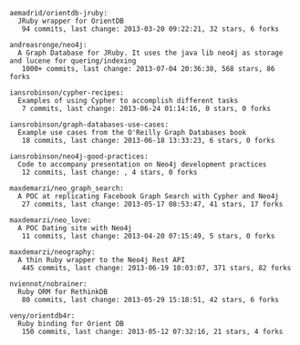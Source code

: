 

<!-- PROJECTS_LIST_START -->
    aemadrid/orientdb-jruby:
      JRuby wrapper for OrientDB
       94 commits, last change: 2013-03-20 09:22:21, 32 stars, 6 forks

    andreasronge/neo4j:
      A Graph Database for JRuby. It uses the java lib neo4j as storage and lucene for quering/indexing
       1000+ commits, last change: 2013-07-04 20:36:38, 568 stars, 86 forks

    iansrobinson/cypher-recipes:
      Examples of using Cypher to accomplish different tasks
       7 commits, last change: 2013-06-24 01:14:16, 0 stars, 0 forks

    iansrobinson/graph-databases-use-cases:
      Example use cases from the O'Reilly Graph Databases book
       18 commits, last change: 2013-06-18 13:33:23, 6 stars, 0 forks

    iansrobinson/neo4j-good-practices:
      Code to accompany presentation on Neo4j development practices
       12 commits, last change: , 4 stars, 0 forks

    maxdemarzi/neo_graph_search:
      A POC at replicating Facebook Graph Search with Cypher and Neo4j
       27 commits, last change: 2013-05-17 08:53:47, 41 stars, 17 forks

    maxdemarzi/neo_love:
      A POC Dating site with Neo4j
       11 commits, last change: 2013-04-20 07:15:49, 5 stars, 0 forks

    maxdemarzi/neography:
      A thin Ruby wrapper to the Neo4j Rest API
       445 commits, last change: 2013-06-19 10:03:07, 371 stars, 82 forks

    nviennot/nobrainer:
      Ruby ORM for RethinkDB
       80 commits, last change: 2013-05-29 15:18:51, 42 stars, 6 forks

    veny/orientdb4r:
      Ruby binding for Orient DB
       150 commits, last change: 2013-05-12 07:32:16, 21 stars, 4 forks
<!-- PROJECTS_LIST_END -->
